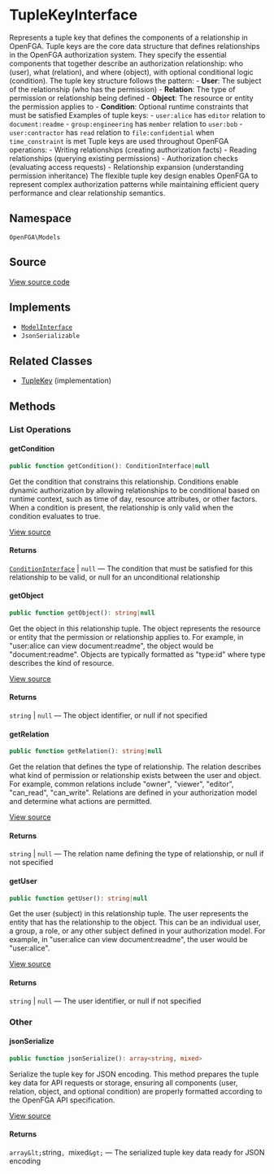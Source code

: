 # TupleKeyInterface

Represents a tuple key that defines the components of a relationship in OpenFGA. Tuple keys are the core data structure that defines relationships in the OpenFGA authorization system. They specify the essential components that together describe an authorization relationship: who (user), what (relation), and where (object), with optional conditional logic (condition). The tuple key structure follows the pattern: - **User**: The subject of the relationship (who has the permission) - **Relation**: The type of permission or relationship being defined - **Object**: The resource or entity the permission applies to - **Condition**: Optional runtime constraints that must be satisfied Examples of tuple keys: - `user:alice` has `editor` relation to `document:readme` - `group:engineering` has `member` relation to `user:bob` - `user:contractor` has `read` relation to `file:confidential` when `time_constraint` is met Tuple keys are used throughout OpenFGA operations: - Writing relationships (creating authorization facts) - Reading relationships (querying existing permissions) - Authorization checks (evaluating access requests) - Relationship expansion (understanding permission inheritance) The flexible tuple key design enables OpenFGA to represent complex authorization patterns while maintaining efficient query performance and clear relationship semantics.

## Namespace
`OpenFGA\Models`

## Source
[View source code](https://github.com/evansims/openfga-php/blob/main/src/Models/TupleKeyInterface.php)

## Implements
* [`ModelInterface`](ModelInterface.md)
* `JsonSerializable`

## Related Classes
* [TupleKey](Models/TupleKey.md) (implementation)

## Methods

### List Operations
#### getCondition

```php
public function getCondition(): ConditionInterface|null
```

Get the condition that constrains this relationship. Conditions enable dynamic authorization by allowing relationships to be conditional based on runtime context, such as time of day, resource attributes, or other factors. When a condition is present, the relationship is only valid when the condition evaluates to true.

[View source](https://github.com/evansims/openfga-php/blob/main/src/Models/TupleKeyInterface.php#L52)

#### Returns
[`ConditionInterface`](ConditionInterface.md) &#124; `null` — The condition that must be satisfied for this relationship to be valid, or null for an unconditional relationship
#### getObject

```php
public function getObject(): string|null
```

Get the object in this relationship tuple. The object represents the resource or entity that the permission or relationship applies to. For example, in &quot;user:alice can view document:readme&quot;, the object would be &quot;document:readme&quot;. Objects are typically formatted as &quot;type:id&quot; where type describes the kind of resource.

[View source](https://github.com/evansims/openfga-php/blob/main/src/Models/TupleKeyInterface.php#L63)

#### Returns
`string` &#124; `null` — The object identifier, or null if not specified
#### getRelation

```php
public function getRelation(): string|null
```

Get the relation that defines the type of relationship. The relation describes what kind of permission or relationship exists between the user and object. For example, common relations include &quot;owner&quot;, &quot;viewer&quot;, &quot;editor&quot;, &quot;can_read&quot;, &quot;can_write&quot;. Relations are defined in your authorization model and determine what actions are permitted.

[View source](https://github.com/evansims/openfga-php/blob/main/src/Models/TupleKeyInterface.php#L74)

#### Returns
`string` &#124; `null` — The relation name defining the type of relationship, or null if not specified
#### getUser

```php
public function getUser(): string|null
```

Get the user (subject) in this relationship tuple. The user represents the entity that has the relationship to the object. This can be an individual user, a group, a role, or any other subject defined in your authorization model. For example, in &quot;user:alice can view document:readme&quot;, the user would be &quot;user:alice&quot;.

[View source](https://github.com/evansims/openfga-php/blob/main/src/Models/TupleKeyInterface.php#L85)

#### Returns
`string` &#124; `null` — The user identifier, or null if not specified
### Other
#### jsonSerialize

```php
public function jsonSerialize(): array<string, mixed>
```

Serialize the tuple key for JSON encoding. This method prepares the tuple key data for API requests or storage, ensuring all components (user, relation, object, and optional condition) are properly formatted according to the OpenFGA API specification.

[View source](https://github.com/evansims/openfga-php/blob/main/src/Models/TupleKeyInterface.php#L97)

#### Returns
`array&lt;`string`, `mixed`&gt;` — The serialized tuple key data ready for JSON encoding
